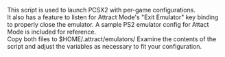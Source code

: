 This script is used to launch PCSX2 with per-game configurations.  
It also has a feature to listen for Attract Mode's "Exit Emulator" key binding to properly close the emulator.
A sample PS2 emulator config for Attact Mode is included for reference.  
Copy both files to $HOME/.attract/emulators/
Examine the contents of the script and adjust the variables as necessary to fit your configuration.
